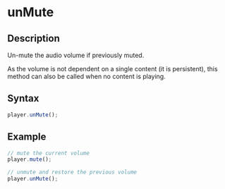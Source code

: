 # unMute

## Description

Un-mute the audio volume if previously muted.

As the volume is not dependent on a single content (it is persistent), this method can
also be called when no content is playing.

## Syntax

```js
player.unMute();
```

## Example

```js
// mute the current volume
player.mute();

// unmute and restore the previous volume
player.unMute();
```
